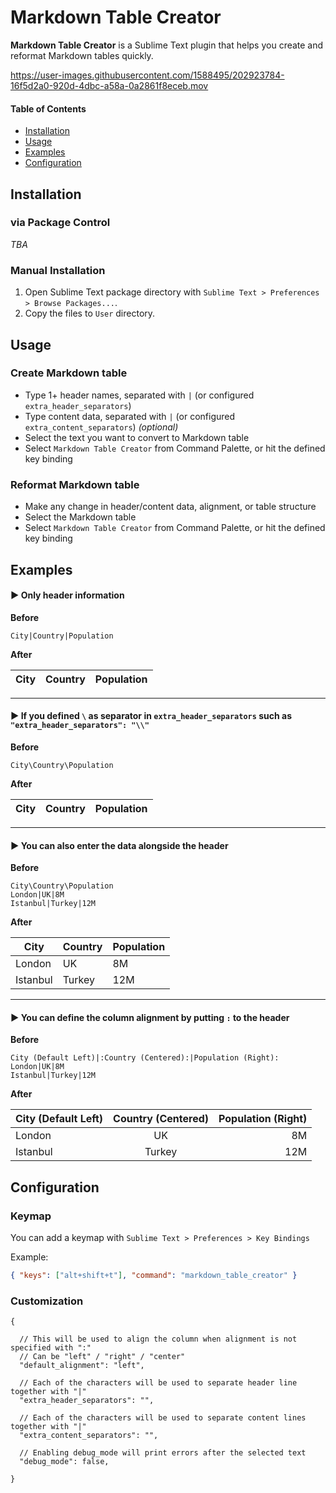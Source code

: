 # Markdown Table Creator

**Markdown Table Creator** is a Sublime Text plugin that helps you create and reformat Markdown tables quickly.



https://user-images.githubusercontent.com/1588495/202923784-16f5d2a0-920d-4dbc-a58a-0a2861f8eceb.mov



#### Table of Contents
- [Installation](#installation)
- [Usage](#usage)
- [Examples](#examples)
- [Configuration](#configuration)

<a id="installation" name="installation"></a>
## Installation

### via Package Control

_TBA_

### Manual Installation

1. Open Sublime Text package directory with `Sublime Text > Preferences > Browse Packages...`.
2. Copy the files to `User` directory.


<a id="usage" name="usage"></a>
## Usage

### Create Markdown table

- Type 1+ header names, separated with `|` (or configured `extra_header_separators`)
- Type content data, separated with `|` (or configured `extra_content_separators`) _(optional)_
- Select the text you want to convert to Markdown table
- Select `Markdown Table Creator` from Command Palette, or hit the defined key binding


### Reformat Markdown table

- Make any change in header/content data, alignment, or table structure 
- Select the Markdown table
- Select `Markdown Table Creator` from Command Palette, or hit the defined key binding

<a id="examples" name="examples"></a>
## Examples

#### ▶ Only header information

**Before**

`City|Country|Population`

**After**

| City | Country | Population |
| ---- | ------- | ---------- |

---

#### ▶ If you defined `\` as separator in `extra_header_separators` such as `"extra_header_separators": "\\"`

**Before**

`City\Country\Population`

**After**

| City | Country | Population |
| ---- | ------- | ---------- |

---

#### ▶ You can also enter the data alongside the header

**Before**

```
City\Country\Population
London|UK|8M
Istanbul|Turkey|12M
```

**After**

| City     | Country | Population |
| -------- | ------- | ---------- |
| London   | UK      | 8M         |
| Istanbul | Turkey  | 12M        |

---

#### ▶ You can define the column alignment by putting `:` to the header

**Before**

```
City (Default Left)|:Country (Centered):|Population (Right):
London|UK|8M
Istanbul|Turkey|12M
```

**After**

| City (Default Left) |  Country (Centered)  |  Population (Right) |
| ------------------- | :------------------: | ------------------: |
| London              |          UK          |                  8M |
| Istanbul            |        Turkey        |                 12M |



<a id="configuration" name="configuration"></a>
## Configuration

### Keymap

You can add a keymap with
`Sublime Text > Preferences > Key Bindings`

Example:
```json
{ "keys": ["alt+shift+t"], "command": "markdown_table_creator" }
```

### Customization

```
{

  // This will be used to align the column when alignment is not specified with ":"
  // Can be "left" / "right" / "center"
  "default_alignment": "left",

  // Each of the characters will be used to separate header line together with "|"
  "extra_header_separators": "",

  // Each of the characters will be used to separate content lines together with "|"
  "extra_content_separators": "",

  // Enabling debug_mode will print errors after the selected text  
  "debug_mode": false,

}
```
